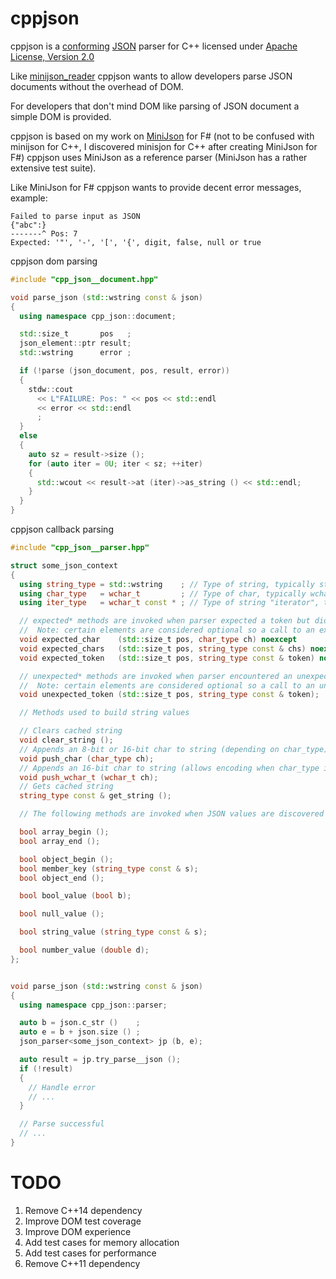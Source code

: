 # cppjson

cppjson is a [conforming](http://jsonlint.com) [JSON](http://json.org) parser for C++ licensed under
[Apache License, Version 2.0](http://www.apache.org/licenses/LICENSE-2.0)

Like [minijson_reader](https://github.com/giacomodrago/minijson_reader) cppjson wants to allow
developers parse JSON documents without the overhead of DOM.

For developers that don't mind DOM like parsing of JSON document a simple DOM is provided.

cppjson is based on my work on [MiniJson](https://github.com/mrange/minijson) for F#
(not to be confused with minijson for C++, I discovered minisjon for C++ after creating MiniJson for F#)
cppjson uses MiniJson as a reference parser (MiniJson has a rather extensive test suite).

Like MiniJson for F# cppjson wants to provide decent error messages, example:
```
Failed to parse input as JSON
{"abc":}
-------^ Pos: 7
Expected: '"', '-', '[', '{', digit, false, null or true
```

cppjson dom parsing
```cpp
#include "cpp_json__document.hpp"

void parse_json (std::wstring const & json)
{
  using namespace cpp_json::document;

  std::size_t       pos   ;
  json_element::ptr result;
  std::wstring      error ;

  if (!parse (json_document, pos, result, error))
  {
    stdw::cout
      << L"FAILURE: Pos: " << pos << std::endl
      << error << std::endl
      ;
  }
  else
  {
    auto sz = result->size ();
    for (auto iter = 0U; iter < sz; ++iter)
    {
      std::wcout << result->at (iter)->as_string () << std::endl;
    }
  }
}
```

cppjson callback parsing
```cpp
#include "cpp_json__parser.hpp"

struct some_json_context
{
  using string_type = std::wstring    ; // Type of string, typically std::wstring
  using char_type   = wchar_t         ; // Type of char, typically wchar_t
  using iter_type   = wchar_t const * ; // Type of string "iterator", typically wchar_t const *

  // expected* methods are invoked when parser expected a token but didn't find it
  //  Note: certain elements are considered optional so a call to an expected* method might not stop parsing
  void expected_char    (std::size_t pos, char_type ch) noexcept
  void expected_chars   (std::size_t pos, string_type const & chs) noexcept
  void expected_token   (std::size_t pos, string_type const & token) noexcept

  // unexpected* methods are invoked when parser encountered an unexpected token
  //  Note: certain elements are considered optional so a call to an unexpected* method might not stop parsing
  void unexpected_token (std::size_t pos, string_type const & token);

  // Methods used to build string values

  // Clears cached string
  void clear_string ();
  // Appends an 8-bit or 16-bit char to string (depending on char_type)
  void push_char (char_type ch);
  // Appends an 16-bit char to string (allows encoding when char_type is char)
  void push_wchar_t (wchar_t ch);
  // Gets cached string
  string_type const & get_string ();

  // The following methods are invoked when JSON values are discovered

  bool array_begin ();
  bool array_end ();

  bool object_begin ();
  bool member_key (string_type const & s);
  bool object_end ();

  bool bool_value (bool b);

  bool null_value ();

  bool string_value (string_type const & s);

  bool number_value (double d);
};


void parse_json (std::wstring const & json)
{
  using namespace cpp_json::parser;

  auto b = json.c_str ()    ;
  auto e = b + json.size () ;
  json_parser<some_json_context> jp (b, e);

  auto result = jp.try_parse__json ();
  if (!result)
  {
    // Handle error
    // ...
  }

  // Parse successful
  // ...
}
```

# TODO

1. Remove C++14 dependency
1. Improve DOM test coverage
1. Improve DOM experience
1. Add test cases for memory allocation
1. Add test cases for performance
1. Remove C++11 dependency
